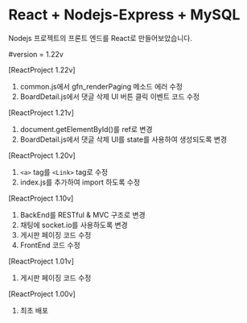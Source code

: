 React + Nodejs-Express + MySQL
==============================

Nodejs 프로젝트의 프론트 엔드를 React로 만들어보았습니다.

#version = 1.22v

[ReactProject 1.22v]
1. common.js에서 gfn_renderPaging 메소드 에러 수정
2. BoardDetail.js에서 댓글 삭제 UI 버튼 클릭 이벤트 코드 수정

[ReactProject 1.21v]
1. document.getElementById()를 ref로 변경
2. BoardDetail.js에서 댓글 삭제 UI를 state를 사용하여 생성되도록 변경

[ReactProject 1.20v]
1. `<a>` tag를 `<Link>` tag로 수정 
2. index.js를 추가하여 import 하도록 수정

[ReactProject 1.10v]
1. BackEnd를 RESTful & MVC 구조로 변경
2. 채팅에 socket.io를 사용하도록 변경
3. 게시판 페이징 코드 수정
4. FrontEnd 코드 수정

[ReactProject 1.01v]
1. 게시판 페이징 코드 수정

[ReactProject 1.00v]
1. 최초 배포